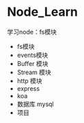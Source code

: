 # Node_Learn
学习node：fs模块
- fs模块
- events模块
- Buffer 模块
- Stream 模块
- http 模块
- express
- koa
- 数据库 mysql
- 项目
